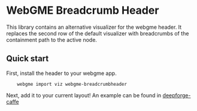 # WebGME Breadcrumb Header
This library contains an alternative visualizer for the webgme header. It replaces the second row of the default visualizer with breadcrumbs of the containment path to the active node.

## Quick start
First, install the header to your webgme app.
```
    webgme import viz webgme-breadcrumbheader
```
Next, add it to your current layout! An example can be found in [deepforge-caffe](https://github.com/dfst/deepforge-caffe)
